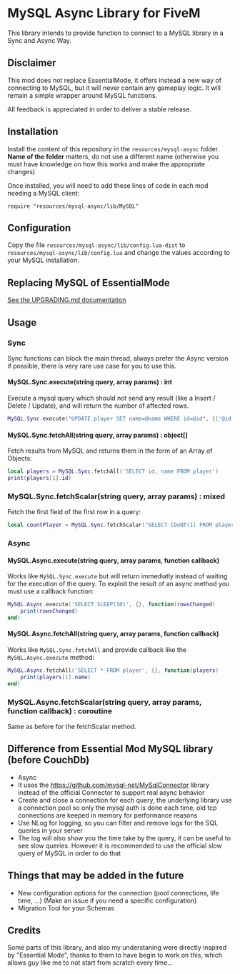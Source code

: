 # MySQL Async Library for FiveM

This library intends to provide function to connect to a MySQL library in a Sync and Async Way.

## Disclaimer

This mod does not replace EssentialMode, it offers instead a new way of connecting to MySQL, but
it will never contain any gameplay logic. It will remain a simple wrapper around MySQL functions.

All feedback is appreciated in order to deliver a stable release.

## Installation

Install the content of this repository in the `resources/mysql-async` folder. **Name of the folder** matters, 
do not use a different name (otherwise you must have knowledge on how this works and make the appropriate changes)

Once installed, you will need to add these lines of code in each mod needing a MySQL client:

```
require "resources/mysql-async/lib/MySQL"
```

## Configuration

Copy the file `resources/mysql-async/lib/config.lua-dist` to `resources/mysql-async/lib/config.lua` and 
change the values according to your MySQL installation.

## Replacing MySQL of EssentialMode

[See the UPGRADING.md documentation](UPGRADING.md)

## Usage

### Sync

<aside class="warning">
Sync functions can block the main thread, always prefer the Async version if possible, there is very rare 
use case for you to use this.
</aside>

#### MySQL.Sync.execute(string query, array params) : int

Execute a mysql query which should not send any result (like a Insert / Delete / Update), and will return the 
number of affected rows.

```lua
MySQL.Sync.execute("UPDATE player SET name=@name WHERE id=@id", {['@id'] = 10, ['@name'] = 'foo'})
```

#### MySQL.Sync.fetchAll(string query, array params) : object[]

Fetch results from MySQL and returns them in the form of an Array of Objects:

```lua
local players = MySQL.Sync.fetchAll('SELECT id, name FROM player')
print(players[1].id)
```

### MySQL.Sync.fetchScalar(string query, array params) : mixed

Fetch the first field of the first row in a query:

```lua
local countPlayer = MySQL.Sync.fetchScalar("SELECT COuNT(1) FROM players")
```

### Async

#### MySQL.Async.execute(string query, array params, function callback)

Works like `MySQL.Sync.execute` but will return immediatly instead of waiting for the execution of the query.
To exploit the result of an async method you must use a callback function:

```lua
MySQL.Async.execute('SELECT SLEEP(10)', {}, function(rowsChanged)
    print(rowsChanged)
end)
```

#### MySQL.Async.fetchAll(string query, array params, function callback)

Works like `MySQL.Sync.fetchAll` and provide callback like the `MySQL.Async.execute` method:

```lua
MySQL.Async.fetchAll('SELECT * FROM player', {}, function(players)
    print(players[1].name)
end)
```

### MySQL.Async.fetchScalar(string query, array params, function callback) : coroutine

Same as before for the fetchScalar method.

## Difference from Essential Mod MySQL library (before CouchDb)

 * Async
 * It uses the https://github.com/mysql-net/MySqlConnector library instead of the official Connector to support
 real async behavior
 * Create and close a connection for each query, the underlying library use a connection pool so only the 
mysql auth is done each time, old tcp connections are keeped in memory for performance reasons
 * Use NLog for logging, so you can filter and remove logs for the SQL queries in your server
 * The log will also show you the time take by the query, it can be useful to see slow queries. However it is 
recommended to use the official slow query of MySQL in order to do that

## Things that may be added in the future

 * New configuration options for the connection (pool connections, life time, ...) (Make an issue if you need 
a specific configuration)
 * Migration Tool for your Schemas

## Credits

Some parts of this library, and also my understaning were directly inspired by "Essential Mode", thanks to 
them to have begin to work on this, which allows guy like me to not start from scratch every time...
